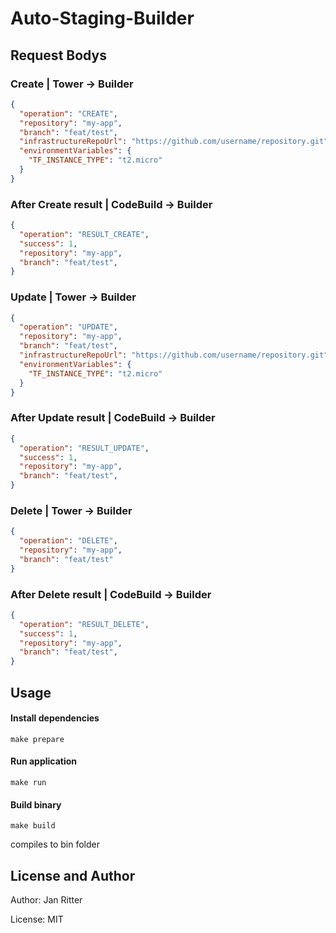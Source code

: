 # Auto-Staging-Builder

## Request Bodys

### Create | Tower -> Builder
```json
{
  "operation": "CREATE",
  "repository": "my-app",
  "branch": "feat/test",
  "infrastructureRepoUrl": "https://github.com/username/repository.git",
  "environmentVariables": {
    "TF_INSTANCE_TYPE": "t2.micro"
  }
}
```

### After Create result | CodeBuild -> Builder
```json
{
  "operation": "RESULT_CREATE",
  "success": 1,
  "repository": "my-app",
  "branch": "feat/test",
}
```

### Update | Tower -> Builder
```json
{
  "operation": "UPDATE",
  "repository": "my-app",
  "branch": "feat/test",
  "infrastructureRepoUrl": "https://github.com/username/repository.git",
  "environmentVariables": {
    "TF_INSTANCE_TYPE": "t2.micro"
  }
}
```

### After Update result | CodeBuild -> Builder
```json
{
  "operation": "RESULT_UPDATE",
  "success": 1,
  "repository": "my-app",
  "branch": "feat/test",
}
```

### Delete | Tower -> Builder
```json
{
  "operation": "DELETE",
  "repository": "my-app",
  "branch": "feat/test"
}
```

### After Delete result | CodeBuild -> Builder
```json
{
  "operation": "RESULT_DELETE",
  "success": 1,
  "repository": "my-app",
  "branch": "feat/test",
}
```


## Usage

#### Install dependencies
```
make prepare
```
#### Run application
```
make run
```
#### Build binary
```
make build
```
compiles to bin folder 

## License and Author

Author: Jan Ritter

License: MIT
